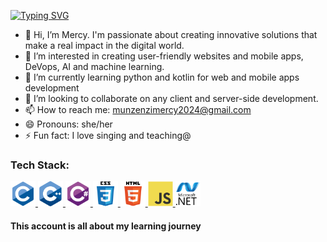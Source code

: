 [![Typing SVG](https://readme-typing-svg.demolab.com?font=Fira+Code&pause=1000&width=435&lines=Software+Engineering+Student;+Tutor)](https://git.io/typing-svg)

- 👋 Hi, I’m Mercy. I'm passionate about creating innovative solutions that make a real impact in the digital world.
- 👀 I’m interested in creating user-friendly websites and mobile apps, DeVops, AI and machine learning.
- 🌱 I’m currently learning python and kotlin for web and mobile apps development
- 💞️ I’m looking to collaborate on any client and server-side development.
- 📫 How to reach me: munzenzimercy2024@gmail.com
- 😄 Pronouns: she/her
- ⚡ Fun fact: I love singing and teaching@<a href="https://youtube.com/@codexperience247?si=I0bVpnZtSlaBky_w"></a>

<h3 align="left">Tech Stack:</h3>
<p align="left"> <a href="https://www.cprogramming.com/" target="_blank" rel="noreferrer"> <img src="https://raw.githubusercontent.com/devicons/devicon/master/icons/c/c-original.svg" alt="c" width="40" height="40"/> </a> <a href="https://www.w3schools.com/cpp/" target="_blank" rel="noreferrer"> <img src="https://raw.githubusercontent.com/devicons/devicon/master/icons/cplusplus/cplusplus-original.svg" alt="cplusplus" width="40" height="40"/> </a> <a href="https://www.w3schools.com/cs/" target="_blank" rel="noreferrer"> <img src="https://raw.githubusercontent.com/devicons/devicon/master/icons/csharp/csharp-original.svg" alt="csharp" width="40" height="40"/> </a> <a href="https://www.w3schools.com/css/" target="_blank" rel="noreferrer"> <img src="https://raw.githubusercontent.com/devicons/devicon/master/icons/css3/css3-original-wordmark.svg" alt="css3" width="40" height="40"/> </a> <a href="https://www.w3.org/html/" target="_blank" rel="noreferrer"> <img src="https://raw.githubusercontent.com/devicons/devicon/master/icons/html5/html5-original-wordmark.svg" alt="html5" width="40" height="40"/> </a> <a href="https://developer.mozilla.org/en-US/docs/Web/JavaScript" target="_blank" rel="noreferrer"> <img src="https://raw.githubusercontent.com/devicons/devicon/master/icons/javascript/javascript-original.svg" alt="javascript" width="40" height="40"/> </a>  <a href="https://dotnet.microsoft.com/" target="_blank" rel="noreferrer"> <img src="https://raw.githubusercontent.com/devicons/devicon/master/icons/dot-net/dot-net-original-wordmark.svg" alt="dotnet" width="40" height="40"/> </a> 
</p>

<h4>This account is all about my learning journey</h4>
